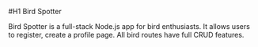 #H1 Bird Spotter

Bird Spotter is a full-stack Node.js app for bird enthusiasts. It allows users to register, create a profile page. All bird routes have full CRUD features.
